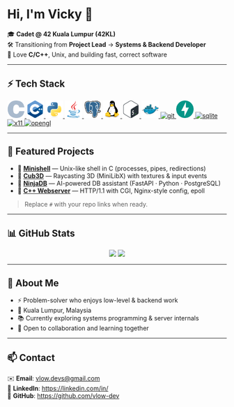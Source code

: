 # Hi, I'm Vicky 👋

🎓 **Cadet @ 42 Kuala Lumpur (42KL)**  
🛠️ Transitioning from **Project Lead** → **Systems & Backend Developer**  
🚀 Love **C/C++**, Unix, and building fast, correct software

---

## ⚡ Tech Stack

<p align="left"> 
  <!-- Languages -->
  <a href="https://www.cprogramming.com/" target="_blank" rel="noreferrer">
    <img src="https://raw.githubusercontent.com/devicons/devicon/master/icons/c/c-original.svg" alt="c" width="40" height="40"/>
  </a>
  <a href="https://isocpp.org/" target="_blank" rel="noreferrer">
    <img src="https://raw.githubusercontent.com/devicons/devicon/master/icons/cplusplus/cplusplus-original.svg" alt="cplusplus" width="40" height="40"/>
  </a>
  <a href="https://www.python.org" target="_blank" rel="noreferrer">
    <img src="https://raw.githubusercontent.com/devicons/devicon/master/icons/python/python-original.svg" alt="python" width="40" height="40"/>
  </a>
  <a href="https://www.java.com" target="_blank" rel="noreferrer">
    <img src="https://raw.githubusercontent.com/devicons/devicon/master/icons/java/java-original.svg" alt="java" width="40" height="40"/>
  </a>
  <a href="https://www.postgresql.org/" target="_blank" rel="noreferrer">
    <img src="https://raw.githubusercontent.com/devicons/devicon/master/icons/postgresql/postgresql-original.svg" alt="postgresql" width="40" height="40"/>
  </a>

  <!-- Systems & Tools -->
  <a href="https://www.linux.org/" target="_blank" rel="noreferrer">
    <img src="https://raw.githubusercontent.com/devicons/devicon/master/icons/linux/linux-original.svg" alt="linux" width="40" height="40"/>
  </a>
  <a href="https://www.gnu.org/software/bash/" target="_blank" rel="noreferrer">
    <img src="https://raw.githubusercontent.com/devicons/devicon/master/icons/bash/bash-original.svg" alt="bash" width="40" height="40"/>
  </a>
  <a href="https://www.docker.com/" target="_blank" rel="noreferrer">
    <img src="https://raw.githubusercontent.com/devicons/devicon/master/icons/docker/docker-original.svg" alt="docker" width="40" height="40"/>
  </a>
  <a href="https://git-scm.com/" target="_blank" rel="noreferrer">
    <img src="https://www.vectorlogo.zone/logos/git-scm/git-scm-icon.svg" alt="git" width="40" height="40"/>
  </a>

  <!-- Frameworks / Libraries -->
  <a href="https://fastapi.tiangolo.com/" target="_blank" rel="noreferrer">
    <img src="https://raw.githubusercontent.com/devicons/devicon/master/icons/fastapi/fastapi-original.svg" alt="fastapi" width="40" height="40"/>
  </a>
  <a href="https://www.sqlite.org/" target="_blank" rel="noreferrer">
    <img src="https://www.vectorlogo.zone/logos/sqlite/sqlite-icon.svg" alt="sqlite" width="40" height="40"/>
  </a>

<!-- Graphics (MiniLibX via X11 + OpenGL) -->
<a href="https://www.x.org/wiki/" target="_blank" rel="noreferrer">
  <img src="https://upload.wikimedia.org/wikipedia/commons/6/6a/X11.svg" alt="x11" width="40" height="40"/>
</a>
<a href="https://www.opengl.org/" target="_blank" rel="noreferrer">
  <img src="https://www.vectorlogo.zone/logos/opengl/opengl-icon.svg" alt="opengl" width="40" height="40"/>
</a>
</p>

---

## 📌 Featured Projects

- 🔹 **[Minishell](#)** — Unix-like shell in C (processes, pipes, redirections)
- 🔹 **[Cub3D](#)** — Raycasting 3D (MiniLibX) with textures & input events
- 🔹 **[NinjaDB](#)** — AI-powered DB assistant (FastAPI · Python · PostgreSQL)
- 🔹 **[C++ Webserver](#)** — HTTP/1.1 with CGI, Nginx-style config, epoll

> Replace `#` with your repo links when ready.

---

## 📊 GitHub Stats

<p align="center">
  <img src="https://github-readme-stats.vercel.app/api?username=vlow-dev&show_icons=true&theme=tokyonight" height="160"/>
  <img src="https://github-readme-stats.vercel.app/api/top-langs/?username=vlow-dev&layout=compact&theme=tokyonight" height="160"/>
</p>

<!-- Optional streaks card; uncomment if you want it
<p align="center">
  <img src="https://streak-stats.demolab.com?user=vlow-dev&theme=tokyonight" height="160"/>
</p>
-->

---

## 🌱 About Me

- ⚡ Problem-solver who enjoys low-level & backend work  
- 📍 Kuala Lumpur, Malaysia  
- 📚 Currently exploring systems programming & server internals  
- 🤝 Open to collaboration and learning together

---

## 📫 Contact

✉️ **Email**: vlow.devs@gmail.com  
🔗 **LinkedIn**: https://linkedin.com/in/  
🐙 **GitHub**: https://github.com/vlow-dev

